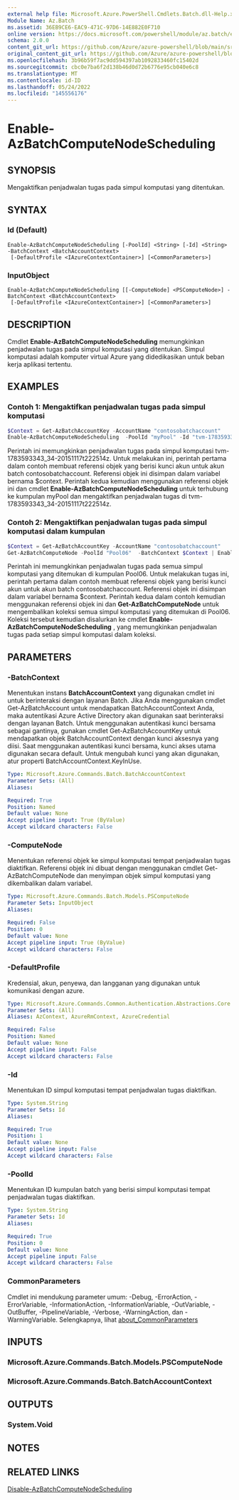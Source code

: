 ```yaml
---
external help file: Microsoft.Azure.PowerShell.Cmdlets.Batch.dll-Help.xml
Module Name: Az.Batch
ms.assetid: 36EB9CE6-EAC9-471C-97D6-14E882E0F710
online version: https://docs.microsoft.com/powershell/module/az.batch/enable-azbatchcomputenodescheduling
schema: 2.0.0
content_git_url: https://github.com/Azure/azure-powershell/blob/main/src/Batch/Batch/help/Enable-AzBatchComputeNodeScheduling.md
original_content_git_url: https://github.com/Azure/azure-powershell/blob/main/src/Batch/Batch/help/Enable-AzBatchComputeNodeScheduling.md
ms.openlocfilehash: 3b96b59f7ac9dd594397ab1092833460fc15402d
ms.sourcegitcommit: cbc0e7ba6f2d138b46d0d72b6776e95cb040e6c8
ms.translationtype: MT
ms.contentlocale: id-ID
ms.lasthandoff: 05/24/2022
ms.locfileid: "145556176"
---
```

# Enable-AzBatchComputeNodeScheduling

## SYNOPSIS
Mengaktifkan penjadwalan tugas pada simpul komputasi yang ditentukan.

## SYNTAX

### Id (Default)
```
Enable-AzBatchComputeNodeScheduling [-PoolId] <String> [-Id] <String> -BatchContext <BatchAccountContext>
 [-DefaultProfile <IAzureContextContainer>] [<CommonParameters>]
```

### InputObject
```
Enable-AzBatchComputeNodeScheduling [[-ComputeNode] <PSComputeNode>] -BatchContext <BatchAccountContext>
 [-DefaultProfile <IAzureContextContainer>] [<CommonParameters>]
```

## DESCRIPTION
Cmdlet **Enable-AzBatchComputeNodeScheduling** memungkinkan penjadwalan tugas pada simpul komputasi yang ditentukan.
Simpul komputasi adalah komputer virtual Azure yang didedikasikan untuk beban kerja aplikasi tertentu.

## EXAMPLES

### Contoh 1: Mengaktifkan penjadwalan tugas pada simpul komputasi
```powershell
$Context = Get-AzBatchAccountKey -AccountName "contosobatchaccount"
Enable-AzBatchComputeNodeScheduling  -PoolId "myPool" -Id "tvm-1783593343_34-20151117t222514z" -BatchContext $Context
```

Perintah ini memungkinkan penjadwalan tugas pada simpul komputasi tvm-1783593343_34-20151117t222514z.
Untuk melakukan ini, perintah pertama dalam contoh membuat referensi objek yang berisi kunci akun untuk akun batch contosobatchaccount.
Referensi objek ini disimpan dalam variabel bernama $context.
Perintah kedua kemudian menggunakan referensi objek ini dan cmdlet **Enable-AzBatchComputeNodeScheduling** untuk terhubung ke kumpulan myPool dan mengaktifkan penjadwalan tugas di tvm-1783593343_34-20151117t222514z.

### Contoh 2: Mengaktifkan penjadwalan tugas pada simpul komputasi dalam kumpulan
```powershell
$Context = Get-AzBatchAccountKey -AccountName "contosobatchaccount"
Get-AzBatchComputeNode -PoolId "Pool06"  -BatchContext $Context | Enable-AzBatchComputeNodeScheduling  -BatchContext $Context
```

Perintah ini memungkinkan penjadwalan tugas pada semua simpul komputasi yang ditemukan di kumpulan Pool06.
Untuk melakukan tugas ini, perintah pertama dalam contoh membuat referensi objek yang berisi kunci akun untuk akun batch contosobatchaccount.
Referensi objek ini disimpan dalam variabel bernama $context.
Perintah kedua dalam contoh kemudian menggunakan referensi objek ini dan **Get-AzBatchComputeNode** untuk mengembalikan koleksi semua simpul komputasi yang ditemukan di Pool06.
Koleksi tersebut kemudian disalurkan ke cmdlet **Enable-AzBatchComputeNodeScheduling** , yang memungkinkan penjadwalan tugas pada setiap simpul komputasi dalam koleksi.

## PARAMETERS

### -BatchContext
Menentukan instans **BatchAccountContext** yang digunakan cmdlet ini untuk berinteraksi dengan layanan Batch.
Jika Anda menggunakan cmdlet Get-AzBatchAccount untuk mendapatkan BatchAccountContext Anda, maka autentikasi Azure Active Directory akan digunakan saat berinteraksi dengan layanan Batch. Untuk menggunakan autentikasi kunci bersama sebagai gantinya, gunakan cmdlet Get-AzBatchAccountKey untuk mendapatkan objek BatchAccountContext dengan kunci aksesnya yang diisi. Saat menggunakan autentikasi kunci bersama, kunci akses utama digunakan secara default. Untuk mengubah kunci yang akan digunakan, atur properti BatchAccountContext.KeyInUse.

```yaml
Type: Microsoft.Azure.Commands.Batch.BatchAccountContext
Parameter Sets: (All)
Aliases:

Required: True
Position: Named
Default value: None
Accept pipeline input: True (ByValue)
Accept wildcard characters: False
```

### -ComputeNode
Menentukan referensi objek ke simpul komputasi tempat penjadwalan tugas diaktifkan.
Referensi objek ini dibuat dengan menggunakan cmdlet Get-AzBatchComputeNode dan menyimpan objek simpul komputasi yang dikembalikan dalam variabel.

```yaml
Type: Microsoft.Azure.Commands.Batch.Models.PSComputeNode
Parameter Sets: InputObject
Aliases:

Required: False
Position: 0
Default value: None
Accept pipeline input: True (ByValue)
Accept wildcard characters: False
```

### -DefaultProfile
Kredensial, akun, penyewa, dan langganan yang digunakan untuk komunikasi dengan azure.

```yaml
Type: Microsoft.Azure.Commands.Common.Authentication.Abstractions.Core.IAzureContextContainer
Parameter Sets: (All)
Aliases: AzContext, AzureRmContext, AzureCredential

Required: False
Position: Named
Default value: None
Accept pipeline input: False
Accept wildcard characters: False
```

### -Id
Menentukan ID simpul komputasi tempat penjadwalan tugas diaktifkan.

```yaml
Type: System.String
Parameter Sets: Id
Aliases:

Required: True
Position: 1
Default value: None
Accept pipeline input: False
Accept wildcard characters: False
```

### -PoolId
Menentukan ID kumpulan batch yang berisi simpul komputasi tempat penjadwalan tugas diaktifkan.

```yaml
Type: System.String
Parameter Sets: Id
Aliases:

Required: True
Position: 0
Default value: None
Accept pipeline input: False
Accept wildcard characters: False
```

### CommonParameters
Cmdlet ini mendukung parameter umum: -Debug, -ErrorAction, -ErrorVariable, -InformationAction, -InformationVariable, -OutVariable, -OutBuffer, -PipelineVariable, -Verbose, -WarningAction, dan -WarningVariable. Selengkapnya, lihat [about_CommonParameters](http://go.microsoft.com/fwlink/?LinkID=113216)

## INPUTS

### Microsoft.Azure.Commands.Batch.Models.PSComputeNode

### Microsoft.Azure.Commands.Batch.BatchAccountContext

## OUTPUTS

### System.Void

## NOTES

## RELATED LINKS

[Disable-AzBatchComputeNodeScheduling](./Disable-AzBatchComputeNodeScheduling.md)



